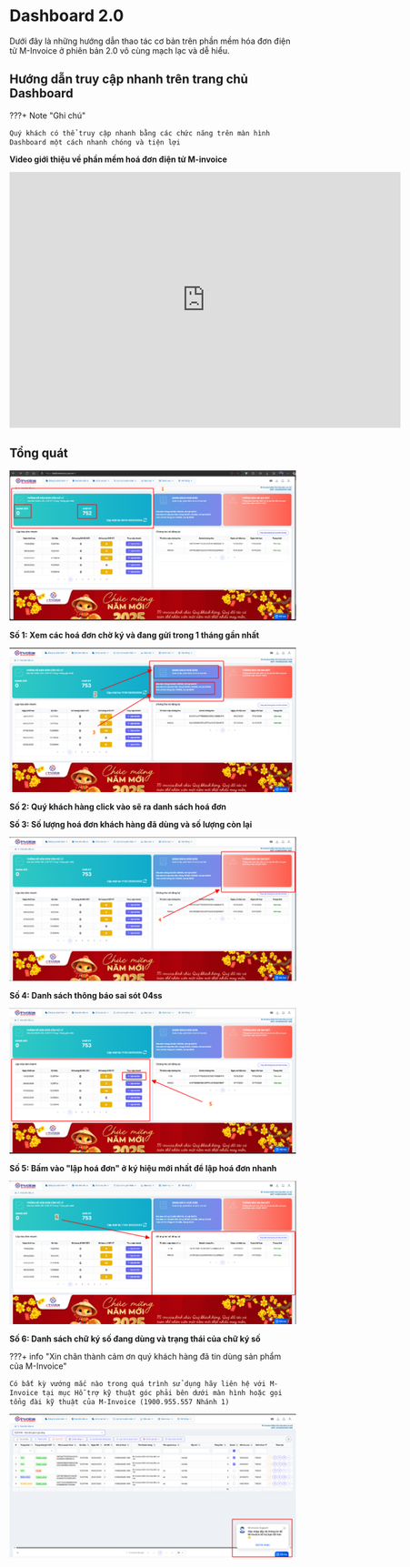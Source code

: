 # **Dashboard 2.0**

Dưới đây là những hướng dẫn thao tác cơ bản trên phần mềm hóa đơn điện tử M-Invoice ở phiên bản 2.0 vô cùng mạch lạc và dễ hiểu.

## **Hướng dẫn truy cập nhanh trên trang chủ Dashboard**

???+ Note "Ghi chú"

    Quý khách có thể truy cập nhanh bằng các chức năng trên màn hình Dashboard một cách nhanh chóng và tiện lợi

**Video giới thiệu về phần mềm hoá đơn điện tử M-invoice**

<iframe style="width: 43rem; height: 450px" src="https://www.youtube.com/embed/umLV8QLS9A4?si=Ov8UF3dCLRhXzkbf" title="YouTube video player" frameborder="0" allow="accelerometer; autoplay; clipboard-write; encrypted-media; gyroscope; picture-in-picture; web-share" referrerpolicy="strict-origin-when-cross-origin" allowfullscreen></iframe>

## **Tổng quát**

![Hình 1](../assets/images/invoice2/2.0_dash_1.png)

**Số 1: Xem các hoá đơn chờ ký và đang gửi trong 1 tháng gần nhất**

![Hình 2](../assets/images/invoice2/2.0_dash_2.png)

**Số 2: Quý khách hàng click vào sẽ ra danh sách hoá đơn**

**Số 3: Số lượng hoá đơn khách hàng đã dùng và số lượng còn lại**

![Hình 3](../assets/images/invoice2/2.0_dash_3.png)

**Số 4: Danh sách thông báo sai sót 04ss**

![Hình 4](../assets/images/invoice2/2.0_dash_4.png)

**Số 5: Bấm vào "lập hoá đơn" ở ký hiệu mới nhất để lập hoá đơn nhanh**

![Hình 5](../assets/images/invoice2/2.0_dash_5.png)

**Số 6: Danh sách chữ ký số đang dùng và trạng thái của chữ ký số**

???+ info "Xin chân thành cảm ơn quý khách hàng đã tin dùng sản phẩm của M-Invoice"

    Có bất kỳ vướng mắc nào trong quá trình sử dụng hãy liên hệ với M-Invoice tại mục Hỗ trợ kỹ thuật góc phải bên dưới màn hình hoặc gọi tổng đài kỹ thuật của M-Invoice (1900.955.557 Nhánh 1)

![Hình 8](../assets/images/invoice2/hotro.png)
